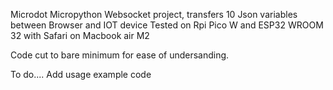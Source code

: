 Microdot Micropython Websocket project, transfers 10 Json variables between Browser and IOT device
Tested on Rpi Pico W and ESP32 WROOM 32 with Safari on Macbook air M2

Code cut to bare minimum for ease of undersanding.

To do....
Add usage example code

